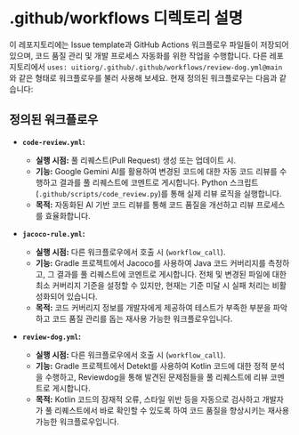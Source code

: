 # .github/workflows 디렉토리 설명

이 레포지토리에는 Issue template과 GitHub Actions 워크플로우 파일들이 저장되어 있으며, 코드 품질 관리 및 개발 프로세스 자동화를 위한 작업을 수행합니다. 다른 레포지토리에서 `uses: uitiorg/.github/.github/workflows/review-dog.yml@main` 와 같은 형태로 워크플로우를 불러 사용해 보세요. 현재 정의된 워크플로우는 다음과 같습니다:

## 정의된 워크플로우

*   **`code-review.yml`:**
    *   **실행 시점:** 풀 리퀘스트(Pull Request) 생성 또는 업데이트 시.
    *   **기능:** Google Gemini AI를 활용하여 변경된 코드에 대한 자동 코드 리뷰를 수행하고 결과를 풀 리퀘스트에 코멘트로 게시합니다. Python 스크립트(`.github/scripts/code_review.py`)를 통해 실제 리뷰 로직을 실행합니다.
    *   **목적:** 자동화된 AI 기반 코드 리뷰를 통해 코드 품질을 개선하고 리뷰 프로세스를 효율화합니다.

*   **`jacoco-rule.yml`:**
    *   **실행 시점:** 다른 워크플로우에서 호출 시 (`workflow_call`).
    *   **기능:** Gradle 프로젝트에서 Jacoco를 사용하여 Java 코드 커버리지를 측정하고, 그 결과를 풀 리퀘스트에 코멘트로 게시합니다. 전체 및 변경된 파일에 대한 최소 커버리지 기준을 설정할 수 있지만, 현재는 기준 미달 시 실패 처리는 비활성화되어 있습니다.
    *   **목적:** 코드 커버리지 정보를 개발자에게 제공하여 테스트가 부족한 부분을 파악하고 코드 품질 관리를 돕는 재사용 가능한 워크플로우입니다.

*   **`review-dog.yml`:**
    *   **실행 시점:** 다른 워크플로우에서 호출 시 (`workflow_call`).
    *   **기능:** Gradle 프로젝트에서 Detekt를 사용하여 Kotlin 코드에 대한 정적 분석을 수행하고, Reviewdog을 통해 발견된 문제점들을 풀 리퀘스트에 리뷰 코멘트로 게시합니다.
    *   **목적:** Kotlin 코드의 잠재적 오류, 스타일 위반 등을 자동으로 검사하고 개발자가 풀 리퀘스트에서 바로 확인할 수 있도록 하여 코드 품질을 향상시키는 재사용 가능한 워크플로우입니다.
